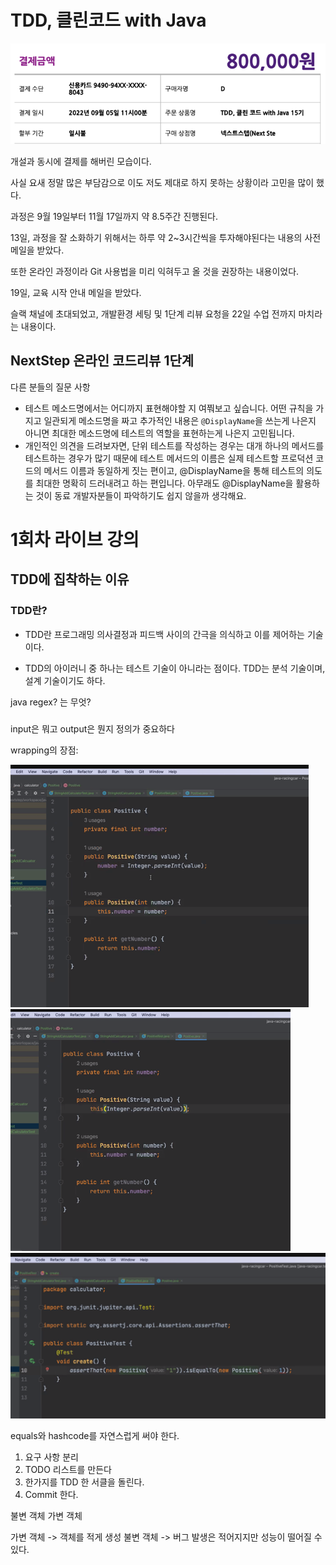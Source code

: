 # TDD, 클린코드 with Java

![img.png](img.png)

개설과 동시에 결제를 해버린 모습이다.

사실 요새 정말 많은 부담감으로 이도 저도 제대로 하지 못하는 상황이라 고민을 많이 했다.

과정은 9월 19일부터 11월 17일까지 약 8.5주간 진행된다.

13일, 과정을 잘 소화하기 위해서는 하루 약 2~3시간씩을 투자해야된다는 내용의 사전 메일을 받았다.

또한 온라인 과정이라 Git 사용법을 미리 익혀두고 올 것을 권장하는 내용이었다.

19일, 교육 시작 안내 메일을 받았다.

슬랙 채널에 초대되었고, 개발환경 세팅 및 1단계 리뷰 요청을 22일 수업 전까지 마치라는 내용이다.

## NextStep 온라인 코드리뷰 1단계

다른 분들의 질문 사항

- 테스트 메소드명에서는 어디까지 표현해야할 지 여쭤보고 싶습니다. 어떤 규칙을 가지고 일관되게 메소드명을 짜고 추가적인 내용은 `@DisplayName`을 쓰는게 나은지 아니면 최대한 메소드명에 테스트의 역할을
  표현하는게 나은지 고민됩니다.
- 개인적인 의견을 드려보자면, 단위 테스트를 작성하는 경우는 대개 하나의 메서드를 테스트하는 경우가 많기 때문에
  테스트 메서드의 이름은 실제 테스트할 프로덕션 코드의 메서드 이름과 동일하게 짓는 편이고,
  @DisplayName을 통해 테스트의 의도를 최대한 명확히 드러내려고 하는 편입니다.
  아무래도 @DisplayName을 활용하는 것이 동료 개발자분들이 파악하기도 쉽지 않을까 생각해요.

# 1회차 라이브 강의

## TDD에 집착하는 이유

### TDD란?

- TDD란 프로그래밍 의사결정과 피드백 사이의 간극을 의식하고 이를 제어하는 기술이다.

- TDD의 아이러니 중 하나는 테스트 기술이 아니라는 점이다. TDD는 분석 기술이며, 설계 기술이기도 하다.


java regex? 는 무엇?

###
input은 뭐고
output은 뭔지 정의가 중요하다

wrapping의 장점:  

![img_2.png](img_2.png)
![img_3.png](img_3.png)
![img_1.png](img_1.png)

equals와 hashcode를 자연스럽게 써야 한다.


1. 요구 사항 분리
2. TODO 리스트를 만든다
3. 한가지를 TDD 한 서클을 돌린다.
4. Commit 한다.


불변 객체 가변 객체

가변 객체 -> 객체를 적게 생성
불변 객체 -> 버그 발생은 적어지지만 성능이 떨어질 수 있다.
